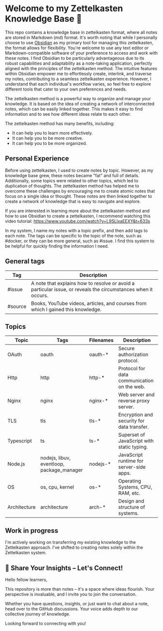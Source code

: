 # Welcome to my Zettelkasten Knowledge Base 🌟
This repo contains a knowledge base in zettelkasten format, where all notes are stored in Markdown (md) format. It's worth noting that while I personally choose to use [Obsidian](https://obsidian.md/) as my primary tool for managing this zettelkasten, the format allows for flexibility. You're welcome to use any text editor or Markdown-compatible software of your preference to access and work with these notes. I find Obsidian to be particularly advantageous due to its robust capabilities and adaptability as a note-taking application, perfectly aligned with the principles of the zettelkasten method. The intuitive features within Obsidian empower me to effortlessly create, interlink, and traverse my notes, contributing to a seamless zettelkasten experience. However, I understand that each individual's workflow varies, so feel free to explore different tools that cater to your own preferences and needs.

The zettelkasten method is a powerful way to organize and manage your knowledge. It is based on the idea of creating a network of interconnected notes, which can be easily linked together. This makes it easy to find information and to see how different ideas relate to each other.

The zettelkasten method has many benefits, including:
- It can help you to learn more effectively.
- It can help you to be more creative.
- It can help you to be more organized.

## Personal Experience

Before using zettelkasten, I used to create notes by topic. However, as my knowledge base grew, these notes became "fat" and full of details. Additionally, some topics were related to other topics, which led to duplication of thoughts.
The zettelkasten method has helped me to overcome these challenges by encouraging me to create atomic notes that focus on a single idea or thought. These notes are then linked together to create a network of knowledge that is easy to navigate and explore.

If you are interested in learning more about the zettelkasten method and how to use Obsidian to create a zettelkasten, I recommend watching this video tutorial: https://www.youtube.com/watch?v=L9SLlxaEEXY&t=633s

In my system, I name my notes with a topic prefix, and then add tags to each note. The tags can be specific to the topic of the note, such as #docker, or they can be more general, such as #issue. I find this system to be helpful for quickly finding the information I need.

## General tags
| Tag      | Description                                                                                                   |
|----------|---------------------------------------------------------------------------------------------------------------|
| #issue   | A note that explains how to resolve or avoid a particular issue, or reveals the circumstances when it occurs. |
| #source  | Books, YouTube videos, articles, and courses from which I gained this knowledge.                              |

## Topics
| Topic      | Tags                        | Filenames    | Description                                |
|------------|-----------------------------|--------------|--------------------------------------------|
| OAuth      | oauth                       | oauth-*      | Secure authorization protocol.             |
| Http       | http                        | http-*       | Protocol for data communication on the web.|
| Nginx      | nginx                       | nginx-*      | Web server and reverse proxy server.       |
| TLS        | tls                         | tls-*        | Encryption and security for data transfer. |
| Typescript | ts                          | ts-*         | Superset of JavaScript with static typing. |
| Node.js    | nodejs, libuv, eventloop, package_manager   | nodejs-*     | JavaScript runtime for server-side apps.   |
| OS         | os, cpu, kernel             | os-*         | Operating Systems, CPU, RAM, etc.          |
| Architecture | architecture | arch-* | Design and structure of systems. |
## Work in progress
I'm actively working on transferring my existing knowledge to the Zettelkasten approach. I've shifted to creating notes solely within the Zettelkasten system.

## 🌟 Share Your Insights – Let's Connect!

Hello fellow learners,

This repository is more than notes – it's a space where ideas flourish. Your perspective is invaluable, and I invite you to join the conversation.

Whether you have questions, insights, or just want to chat about a note, head over to the GitHub discussions. Your voice adds depth to our collective journey of knowledge.

Looking forward to connecting with you!

